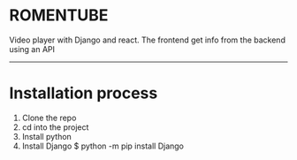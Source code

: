 # ROMENTUBE

Video player with Django and react.
The frontend get info from the backend using an API

---

# Installation process

1. Clone the repo
2. cd into the project
3. Install python
4. Install Django
   $ python -m pip install Django

